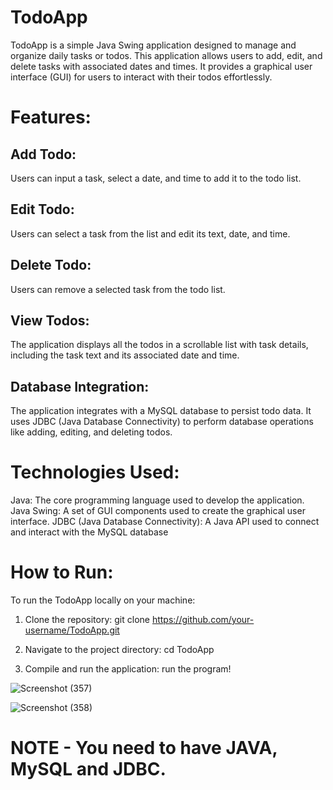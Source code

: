 # TodoApp
TodoApp is a simple Java Swing application designed to manage and organize daily tasks or todos.
This application allows users to add, edit, and delete tasks with associated dates and times. 
It provides a graphical user interface (GUI) for users to interact with their todos effortlessly.

# Features:
## Add Todo: 
Users can input a task, select a date, and time to add it to the todo list.
## Edit Todo: 
Users can select a task from the list and edit its text, date, and time.
## Delete Todo: 
Users can remove a selected task from the todo list.
## View Todos: 
The application displays all the todos in a scrollable list with task details, including the task text and its associated date and time.
## Database Integration: 
The application integrates with a MySQL database to persist todo data. It uses JDBC (Java Database Connectivity) to perform database operations like adding, editing, and deleting todos.

# Technologies Used:
Java: The core programming language used to develop the application.
Java Swing: A set of GUI components used to create the graphical user interface.
JDBC (Java Database Connectivity): A Java API used to connect and interact with the MySQL database

# How to Run:
To run the TodoApp locally on your machine:

1. Clone the repository:
git clone https://github.com/your-username/TodoApp.git

2. Navigate to the project directory:
cd TodoApp

3. Compile and run the application:
run the program!

![Screenshot (357)](https://github.com/Abhiyadav3114/TodoApp_Java/assets/108915968/a54778f1-e812-44cf-bb1f-82e5fbaf1c92)

![Screenshot (358)](https://github.com/Abhiyadav3114/TodoApp_Java/assets/108915968/bd099a83-dd25-4125-8f35-73177e768275)


# NOTE - You need to have JAVA, MySQL and JDBC.

